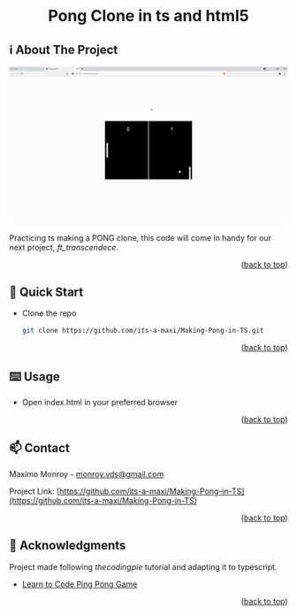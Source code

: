 <div id="top"></div>
<!--
*** Amazing README template from othneildrew
*** https://github.com/othneildrew/Best-README-Template
-->


<!-- PROJECT LOGO -->
<br />
<div align="center">
  <h1>Pong Clone in ts and html5</h1>
</div>

<!-- ABOUT THE PROJECT -->
## ℹ️ About The Project

![](product.gif)

Practicing ts making a PONG clone, this code will come in handy for our next project, _ft_transcendece_.

<p align="right">(<a href="#top">back to top</a>)</p>



<!-- GETTING STARTED -->
## 🏃 Quick Start

* Clone the repo
  ```sh
  git clone https://github.com/its-a-maxi/Making-Pong-in-TS.git
  ```
  
<p align="right">(<a href="#top">back to top</a>)</p>


<!-- USAGE EXAMPLES -->
## ⌨️ Usage

* Open index.html in your preferred browser

<p align="right">(<a href="#top">back to top</a>)</p>


<!-- CONTACT -->
## 📫 Contact

Maximo Monroy - monroy.vds@gmail.com

Project Link: [https://github.com/its-a-maxi/Making-Pong-in-TS](https://github.com/its-a-maxi/Making-Pong-in-TS)

<p align="right">(<a href="#top">back to top</a>)</p>



<!-- ACKNOWLEDGMENTS -->
## 🥇 Acknowledgments

Project made following _thecodingpie_ tutorial and adapting it to typescript.
* [Learn to Code Ping Pong Game](https://thecodingpie.com/post/learn-to-code-ping-pong-game-using-javascript-and-html5)

<p align="right">(<a href="#top">back to top</a>)</p>



<!-- MARKDOWN LINKS & IMAGES -->
<!-- https://www.markdownguide.org/basic-syntax/#reference-style-links -->
[contributors-shield]: https://img.shields.io/github/contributors/othneildrew/Best-README-Template.svg?style=for-the-badge
[contributors-url]: https://github.com/othneildrew/Best-README-Template/graphs/contributors
[forks-shield]: https://img.shields.io/github/forks/othneildrew/Best-README-Template.svg?style=for-the-badge
[forks-url]: https://github.com/othneildrew/Best-README-Template/network/members
[stars-shield]: https://img.shields.io/github/stars/othneildrew/Best-README-Template.svg?style=for-the-badge
[stars-url]: https://github.com/othneildrew/Best-README-Template/stargazers
[issues-shield]: https://img.shields.io/github/issues/othneildrew/Best-README-Template.svg?style=for-the-badge
[issues-url]: https://github.com/othneildrew/Best-README-Template/issues
[license-shield]: https://img.shields.io/github/license/othneildrew/Best-README-Template.svg?style=for-the-badge
[license-url]: https://github.com/othneildrew/Best-README-Template/blob/master/LICENSE.txt
[linkedin-shield]: https://img.shields.io/badge/-LinkedIn-black.svg?style=for-the-badge&logo=linkedin&colorB=555
[linkedin-url]: https://linkedin.com/in/othneildrew
[product-screenshot]: images/screenshot.png
